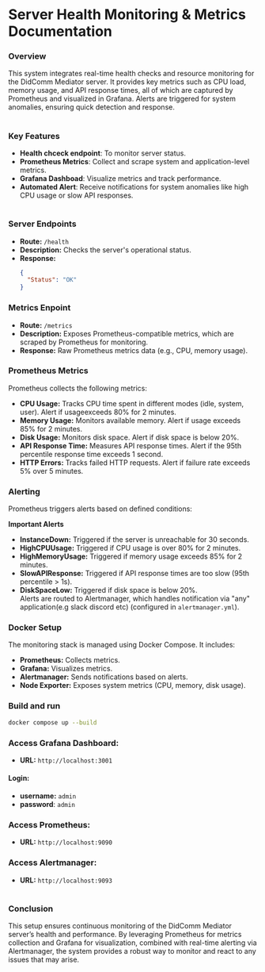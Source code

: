 # **Server Health Monitoring & Metrics Documentation**

### **Overview**

This system integrates real-time health checks and resource monitoring for the DidComm Mediator server. It provides key metrics such as CPU load, memory usage, and API response times, all of which are captured by Prometheus and visualized in Grafana. Alerts are triggered for system anomalies, ensuring quick detection and response.
#
### **Key Features**

- **Health chceck endpoint**: To monitor server status.
- **Prometheus Metrics**: Collect and scrape system and application-level metrics.
- **Grafana Dashboad**: Visualize metrics and track performance.
- **Automated Alert**: Receive notifications for system anomalies like high CPU usage or slow API responses.
#
### Server Endpoints
- **Route:** `/health`
- **Description:** Checks the server's operational status.
- **Response:**
  ```json
  {
    "Status": "OK"
  }
  ```

### Metrics Enpoint
- **Route:** `/metrics`
- **Description:**  Exposes Prometheus-compatible metrics, which are scraped by Prometheus for monitoring.
- **Response:** Raw Prometheus metrics data (e.g., CPU, memory usage).

### Prometheus Metrics

Prometheus collects the following metrics:
- **CPU Usage:** Tracks CPU time spent in different modes (idle, system, user). Alert if usageexceeds 80% for 2 minutes.
- **Memory Usage:** Monitors available memory. Alert if usage exceeds 85% for 2 minutes.
- **Disk Usage:** Monitors disk space. Alert if disk space is below 20%.
- **API Response Time:** Measures API response times. Alert if the 95th percentile response time exceeds 1 second.
- **HTTP Errors:** Tracks failed HTTP requests. Alert if failure rate exceeds 5% over 5 minutes.

### Alerting

Prometheus triggers alerts based on defined conditions:

**Important Alerts**
- **InstanceDown:** Triggered if the server is unreachable for 30 seconds.
- **HighCPUUsage:** Triggered if CPU usage is over 80% for 2 minutes.
- **HighMemoryUsage:** Triggered if memory usage exceeds 85% for 2 minutes.   
- **SlowAPIResponse:** Triggered if API response times are too slow (95th percentile > 1s).
- **DiskSpaceLow:** Triggered if disk space is below 20%.  
Alerts are routed to Alertmanager, which handles notification via "any" application(e.g slack discord etc) (configured in `alertmanager.yml`).

### Docker Setup
The monitoring stack is managed using Docker Compose. It includes:
- **Prometheus:** Collects metrics.
- **Grafana:** Visualizes metrics.
- **Alertmanager:** Sends notifications based on alerts.
- **Node Exporter:** Exposes system metrics (CPU, memory, disk usage).
### Build and run

```bash
docker compose up --build
```
### Access Grafana Dashboard:
- **URL:** `http://localhost:3001`
#### Login: 
- **username:** `admin`
- **password**: `admin`

### Access Prometheus:
- **URL:** `http://localhost:9090`

### Access Alertmanager:
- **URL:** `http://localhost:9093`
#
### Conclusion

This setup ensures continuous monitoring of the DidComm Mediator server’s health and performance. By leveraging Prometheus for metrics collection and Grafana for visualization, combined with real-time alerting via Alertmanager, the system provides a robust way to monitor and react to any issues that may arise.
